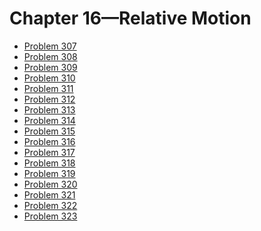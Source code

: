 # Chapter 16—Relative Motion #

* [Problem 307][]
* [Problem 308][]
* [Problem 309][]
* [Problem 310][]
* [Problem 311][]
* [Problem 312][]
* [Problem 313][]
* [Problem 314][]
* [Problem 315][]
* [Problem 316][]
* [Problem 317][]
* [Problem 318][]
* [Problem 319][]
* [Problem 320][]
* [Problem 321][]
* [Problem 322][]
* [Problem 323][]

[Problem 307]: problem307.html
[Problem 308]: problem308.html
[Problem 309]: problem309.html
[Problem 310]: problem310.html
[Problem 311]: problem311.html
[Problem 312]: problem312.html
[Problem 313]: problem313.html
[Problem 314]: problem314.html
[Problem 315]: problem315.html
[Problem 316]: problem316.html
[Problem 317]: problem317.html
[Problem 318]: problem318.html
[Problem 319]: problem319.html
[Problem 320]: problem320.html
[Problem 321]: problem321.html
[Problem 322]: problem322.html
[Problem 323]: problem323.html
